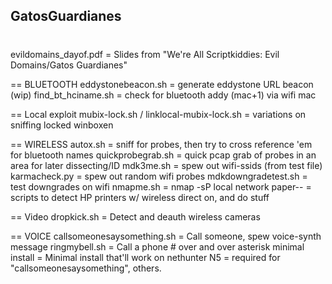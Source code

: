 ##
## GatosGuardianes
#

evildomains_dayof.pdf	= Slides from "We're All Scriptkiddies: Evil Domains/Gatos Guardianes"

== BLUETOOTH
eddystonebeacon.sh 	= generate eddystone URL beacon (wip)
find_bt_hciname.sh 	= check for bluetooth addy (mac+1) via wifi mac

== Local exploit
mubix-lock.sh / linklocal-mubix-lock.sh = variations on sniffing locked winboxen

== WIRELESS
autox.sh 		= sniff for probes, then try to cross reference 'em for bluetooth names
quickprobegrab.sh       = quick pcap grab of probes in an area for later dissecting/ID
mdk3me.sh 		= spew out wifi-ssids (from test file)
karmacheck.py 		= spew out random wifi probes
mdkdowngradetest.sh 	= test downgrades on wifi
nmapme.sh		= nmap -sP local network
paper-- 		= scripts to detect HP printers w/ wireless direct on, and do stuff

== Video
dropkick.sh             = Detect and deauth wireless cameras

== VOICE
callsomeonesaysomething.sh	= Call someone, spew voice-synth message
ringmybell.sh			= Call a phone # over and over
asterisk minimal install 	= Minimal install that'll work on nethunter N5
				= required for "callsomeonesaysomething", others.

